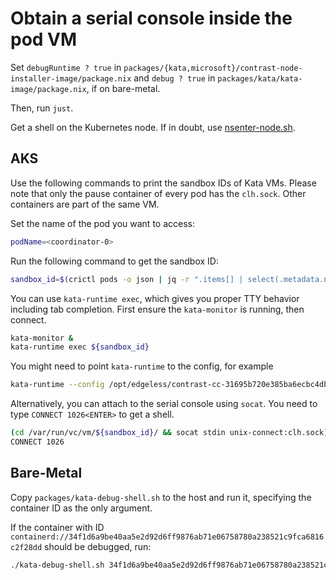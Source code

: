# Obtain a serial console inside the pod VM

Set `debugRuntime ? true` in `packages/{kata,microsoft}/contrast-node-installer-image/package.nix` and `debug ? true` in `packages/kata/kata-image/package.nix`, if on bare-metal.

Then, run `just`.

Get a shell on the Kubernetes node. If in doubt, use [nsenter-node.sh](https://github.com/alexei-led/nsenter/blob/master/nsenter-node.sh).

## AKS

Use the following commands to print the sandbox IDs of Kata VMs.
Please note that only the pause container of every pod has the `clh.sock`.  Other containers are part of the same VM.

Set the name of the pod you want to access:

```sh
podName=<coordinator-0>
```

Run the following command to get the sandbox ID:

```sh
sandbox_id=$(crictl pods -o json | jq -r ".items[] | select(.metadata.name == \"${podName}\" and .state == \"SANDBOX_READY\") | .id")
```

You can use `kata-runtime exec`, which gives you proper TTY behavior including tab completion.
First ensure the `kata-monitor` is running, then connect.

```sh
kata-monitor &
kata-runtime exec ${sandbox_id}
```

You might need to point `kata-runtime` to the config, for example

```sh
kata-runtime --config /opt/edgeless/contrast-cc-31695b720e385ba6ecbc4db97ae8ce28/etc/configuration-clh-snp.toml exec ${sandbox_id}
```

Alternatively, you can attach to the serial console using `socat`. You need to type `CONNECT 1026<ENTER>` to get a shell.

```sh
(cd /var/run/vc/vm/${sandbox_id}/ && socat stdin unix-connect:clh.sock)
CONNECT 1026
```

## Bare-Metal

Copy `packages/kata-debug-shell.sh` to the host and run it, specifying the container ID as the only argument.

If the container with ID `containerd://34f1d6a9be40aa5e2d92d6ff9876ab71e06758780a238521c9fca6816c2f28dd` should be debugged, run:

```sh
./kata-debug-shell.sh 34f1d6a9be40aa5e2d92d6ff9876ab71e06758780a238521c9fca6816c2f28dd
```

